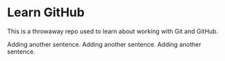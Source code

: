 # Learn GitHub

This is a throwaway repo used to learn about working with Git and GitHub.

Adding another sentence. Adding another sentence. Adding another sentence.
